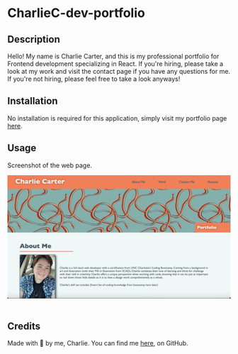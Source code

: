 # CharlieC-dev-portfolio

## Description

Hello! My name is Charlie Carter, and this is my professional portfolio for Frontend development specializing in React. If you're hiring, please take a look at my work and visit the contact page if you have any questions for me. If you're not hiring, please feel free to take a look anyways!

## Installation

No installation is required for this application, simply visit my portfolio page [here](https://charliec1665.github.io/charliec-dev-portfolio/).

## Usage

Screenshot of the web page.

![Charlie Carter's development portfolio](./src/assets/images/ScreenShot1.png)
</br>
</br>

## Credits

Made with 💛 by me, Charlie.
You can find me [here](https://github.com/charliec1665), on GitHub.